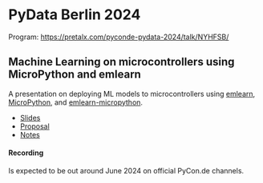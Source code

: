 
# PyData Berlin 2024

Program: https://pretalx.com/pyconde-pydata-2024/talk/NYHFSB/

## Machine Learning on microcontrollers using MicroPython and emlearn

A presentation on deploying ML models to microcontrollers using
[emlearn](https://github.com/emlearn/emlearn),
[MicroPython](https://micropython.org),
and [emlearn-micropython](https://github.com/emlearn/emlearn-micropython).

- [Slides](./emlearn-micropython-PyDataBerlin2024.pptx)
- [Proposal](./proposal.md)
- [Notes](./notes.md)

#### Recording
Is expected to be out around June 2024 on official PyCon.de channels.
